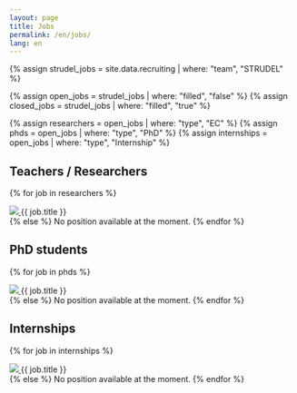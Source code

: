 ```yaml
---
layout: page
title: Jobs
permalink: /en/jobs/
lang: en
---
```

{% assign strudel_jobs = site.data.recruiting | where: "team", "STRUDEL" %}

{% assign open_jobs = strudel_jobs | where: "filled", "false" %}
{% assign closed_jobs = strudel_jobs | where: "filled", "true" %}

{% assign researchers = open_jobs | where: "type", "EC" %}
{% assign phds = open_jobs | where: "type", "PhD" %}
{% assign internships = open_jobs | where: "type", "Internship" %}

## Teachers / Researchers

{% for job in researchers %}
  <div>
    <a href="{{ job.pdf_en }}">
      <img src="{{ site.baseurl }}/assets/images/icons/pdf_icon.gif"/>
    </a>
    {{ job.title }}
  </div>
{% else %}
  No position available at the moment.
{% endfor %}

## PhD students

{% for job in phds %}
<div>
  <a href="{{ job.pdf_en }}">
    <img src="{{ site.baseurl }}/assets/images/icons/pdf_icon.gif"/>
  </a>
  {{ job.title }}
</div>
{% else %}
  No position available at the moment.
{% endfor %}

## Internships

{% for job in internships %}
<div>
  <a href="{{ job.pdf_en }}">
    <img src="{{ site.baseurl }}/assets/images/icons/pdf_icon.gif"/>
  </a>
  {{ job.title }}
</div>
{% else %}
  No position available at the moment.
{% endfor %}
